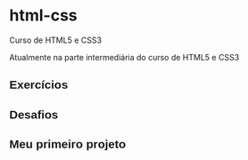 # html-css
 Curso de HTML5 e CSS3

Atualmente na parte intermediária do curso de HTML5 e CSS3

<style>

    h2, a {
        font-family: Arial, Helvetica, sans-serif;
    }

    div > a {
        display: none;
    }

    div > a:hover {
        display: block;
        color: blue;
        font-weight: bold;
    }

    a {
        text-decoration: none;
        font-weight: normal;
        color: black;
    }

</style>

<div>
    <h2>Exercícios</h2>
    <a href="https://guisouza-dev.github.io/html-css/exercicios/ex001" target="_self" rel="next">Exercício 1</a>
    <a href="https://guisouza-dev.github.io/html-css/exercicios/ex002" target="_self" rel="next">Exercício 2</a>
    <a href="https://guisouza-dev.github.io/html-css/exercicios/ex003" target="_self" rel="next">Exercício 3</a>
    <a href="https://guisouza-dev.github.io/html-css/exercicios/ex004" target="_self" rel="next">Exercício 4</a>
    <a href="https://guisouza-dev.github.io/html-css/exercicios/ex005" target="_self" rel="next">Exercício 5</a>
    <a href="https://guisouza-dev.github.io/html-css/exercicios/ex006" target="_self" rel="next">Exercício 6</a>
    <a href="https://guisouza-dev.github.io/html-css/exercicios/ex007" target="_self" rel="next">Exercício 7</a>
    <a href="https://guisouza-dev.github.io/html-css/exercicios/ex008" target="_self" rel="next">Exercício 8</a>
    <a href="https://guisouza-dev.github.io/html-css/exercicios/ex008b" target="_self" rel="next">Exercício 8b</a>
    <a href="https://guisouza-dev.github.io/html-css/exercicios/ex009" target="_self" rel="next">Exercício 9</a>
    <a href="https://guisouza-dev.github.io/html-css/exercicios/ex010" target="_self" rel="next">Exercício 10</a>
    <a href="https://guisouza-dev.github.io/html-css/exercicios/ex011" target="_self" rel="next">Exercício 11</a>
    <a href="https://guisouza-dev.github.io/html-css/exercicios/ex012" target="_self" rel="next">Exercício 12</a>
    <a href="https://guisouza-dev.github.io/html-css/exercicios/ex013" target="_self" rel="next">Exercício 13</a>
    <a href="https://guisouza-dev.github.io/html-css/exercicios/ex014" target="_self" rel="next">Exercício 14</a>
    <a href="https://guisouza-dev.github.io/html-css/exercicios/ex015" target="_self" rel="next">Exercício 15</a>
    <a href="https://guisouza-dev.github.io/html-css/exercicios/ex016" target="_self" rel="next">Exercício 16</a>
    <a href="https://guisouza-dev.github.io/html-css/exercicios/ex017" target="_self" rel="next">Exercício 17</a>
    <a href="https://guisouza-dev.github.io/html-css/exercicios/ex018" target="_self" rel="next">Exercício 18</a>
    <a href="https://guisouza-dev.github.io/html-css/exercicios/ex019" target="_self" rel="next">Exercício 19</a>
    <a href="https://guisouza-dev.github.io/html-css/exercicios/ex020" target="_self" rel="next">Exercício 20</a>
    <a href="https://guisouza-dev.github.io/html-css/exercicios/ex021" target="_self" rel="next">Exercício 21</a>
</div>
<div>
    <h2>Desafios</h2>
    <a href="https://guisouza-dev.github.io/html-css/desafios/d005" target="_self" rel="next">Desafio 5</a>
    <a href="https://guisouza-dev.github.io/html-css/desafios/d006" target="_self" rel="next">Desafio 6</a>
    <a href="https://guisouza-dev.github.io/html-css/desafios/d007" target="_self" rel="next">Desafio 7</a>
    <a href="https://guisouza-dev.github.io/html-css/desafios/d008" target="_self" rel="next">Desafio 8</a>
    <a href="https://guisouza-dev.github.io/html-css/desafios/d009" target="_self" rel="next">Desafio 9</a>
    <a href="https://guisouza-dev.github.io/html-css/desafios/d010" target="_self" rel="next">Desafio 10</a>
</div> 
<div>
    <h2>Meu primeiro projeto</h2>
    <a href="https://guisouza-dev.github.io/html-css/desafios/d010/android.html" target="_self" rel="next"></a>
</div>

